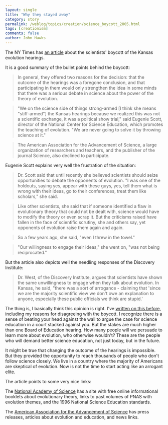 ```yaml
---
layout: single 
title: "Why they stayed away" 
category: story
permalink: /weblog/topics/creation/science_boycott_2005.html
tags: [creationism] 
comments: false 
author: John Hawks 
---
```



<p>
The NY Times has <a href="http://www.nytimes.com/2005/06/21/science/21evo.html?ex=1120017600&en=4f35992bf78ed7b8&ei=5070&emc=eta1">an article</a> about the scientists' boycott of the Kansas evolution hearings. 
</p>

<p>
It is a good summary of the bullet points behind the boycott: 
</p>

<blockquote>In general, they offered two reasons for the decision: that the outcome of the hearings was a foregone conclusion, and that participating in them would only strengthen the idea in some minds that there was a serious debate in science about the power of the theory of evolution.</blockquote>

<blockquote>"We on the science side of things strong-armed [I think she means "stiff-armed"] the Kansas hearings because we realized this was not a scientific exchange, it was a political show trial," said Eugenie Scott, director of the National Center for Science Education, which promotes the teaching of evolution. "We are never going to solve it by throwing science at it."</blockquote>

<blockquote>The American Association for the Advancement of Science, a large organization of researchers and teachers, and the publisher of the journal Science, also declined to participate.</blockquote>

<p>
Eugenie Scott explains very well the frustration of the situation: 
</p>

<blockquote>Dr. Scott said that until recently she believed scientists should seize opportunities to debate the opponents of evolution. "I was one of the holdouts, saying yes, appear with these guys, yes, tell them what is wrong with their ideas, go to their conferences, treat them like scholars," she said.</blockquote>

<blockquote>Like other scientists, she said that if someone identified a flaw in evolutionary theory that could not be dealt with, science would have to modify the theory or even scrap it. But the criticisms raised have fallen in the face of scientific scrutiny, she and others say, yet opponents of evolution raise them again and again.</blockquote>

<blockquote>So a few years ago, she said, "even I threw in the towel."</blockquote>

<blockquote>"Our willingness to engage their ideas," she went on, "was not being reciprocated."</blockquote>

<p>
But the article also depicts well the needling responses of the Discovery Institute: 
</p>

<blockquote>Dr. West, of the Discovery Institute, argues that scientists have shown the same unwillingness to engage when they talk about evolution. In Kansas, he said, "there was a sort of arrogance - claiming that 'since we are the majority scientific view we don't owe an explanation to anyone, especially these public officials we think are stupid.'</blockquote>

<p>
The thing is, I basically think this opinion is right. I've <a href="weblog/topics/creation/kansas_hearings_2005.html">written on this before</a>, including my reasons for disagreeing with the boycott. I recognize there is a sense of beating your head against the wall to argue the case for science education in a court stacked against you. But the stakes are much higher than one Board of Education hearing. How many people will we persuade to learn more about evolution, who otherwise wouldn't? These are the people who will demand better science education, not just today, but in the future. 
</p>

<p>
It might be true that changing the outcome of the hearings is impossible. But they provided the opportunity to reach thousands of people who don't follow science closely. We live in a country where the majority of Americans are skeptical of evolution. Now is not the time to start acting like an arrogant elite. 
</p>

<p>
The article points to some very nice links: 
</p>

<p>
The <a href="http://nationalacademies.org/evolution/">National Academy of Science</a> has a site with free online informational booklets about evolutionary theory, links to past volumes of PNAS with evolution themes, and the 1996 National Science Education standards. 
</p>

<p>
The <a href="http://www.aaas.org/news/press_room/evolution/">American Association for the Advancement of Science</a> has press releases, articles about evolution and education, and news links. 
</p>

